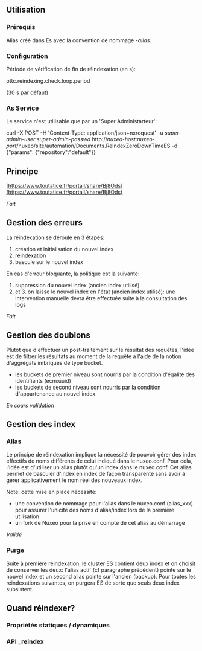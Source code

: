## Utilisation

### Prérequis

Alias créé dans Es avec la convention de nommage _<nom>-alias_.

### Configuration

Période de vérification de fin de réindexation (en s):

ottc.reindexing.check.loop.period

(30 s par défaut)

### As Service

Le service n'est utilisable que par un 'Super Administarteur':

curl -X POST -H 'Content-Type: application/json+nxrequest' -u _super-admin-user_:_super-admin-passwd_ http://_nuxeo-host_:_nuxeo-port_/nuxeo/site/automation/Documents.ReIndexZeroDownTimeES -d {"params": {"repository":"default"}}







## Principe

[https://www.toutatice.fr/portail/share/Bj8Ods](https://www.toutatice.fr/portail/share/Bj8Ods)

*Fait*

## Gestion des erreurs

La réindexation se déroule en 3 étapes:
1. création et initialisation du nouvel index
2. réindexation
3. bascule sur le nouvel index

En cas d'erreur bloquante, la politique est la suivante:
1. suppression du nouvel index (ancien index utilisé)
2. et 3. on laisse le nouvel index en l'état (ancien index utilisé): une intervention manuelle devra être effectuée suite à la consultation des logs

*Fait*

## Gestion des doublons

Plutôt que d'effectuer un post-traitement sur le résultat des requêtes, l'idée est de filtrer les résultats au moment de la requête à l'aide de la notion d'aggrégats imbriqués de type bucket.
- les buckets de premier niveau sont nourris par la condition d'égalité des identifiants (ecm:uuid)
- les buckets de second niveau sont nourris par la condition d'appartenance au nouvel index

*En cours validation*

## Gestion des index

### Alias

Le principe de réindexation implique la nécessité de pouvoir gérer des index effectifs de noms différents de celui indiqué dans le nuxeo.conf.
Pour cela, l'idée est d'utiliser un alias plutôt qu'un index dans le nuxeo.conf.
Cet alias permet de basculer d'index en index de façon transparente sans avoir à gérer applicativement le nom réel des nouveaux index.

Note: cette mise en place nécessite:
- une convention de nommage pour l'alias dans le nuxeo.conf (alias_xxx) pour assurer l'unicité des noms d'alias/index lors de la première utilisation
- un fork de Nuxeo pour la prise en compte de cet alias au démarrage

*Validé*

### Purge

Suite à première réindexation, le cluster ES contient deux index et on choisit de conserver les deux:
l'alias actif (cf paragraphe précédent) pointe sur le nouvel index et un second alias pointe sur l'ancien (backup).
Pour toutes les réindexations suivantes, on purgera ES de sorte que seuls deux index subsistent.


## Quand réindexer?

### Propriétés statiques / dynamiques

### API _reindex
